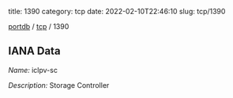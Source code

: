 title: 1390
category: tcp
date: 2022-02-10T22:46:10
slug: tcp/1390

[portdb](/) / [tcp](/category/tcp.html) / 1390


## IANA Data

_Name:_ iclpv-sc

_Description:_ Storage Controller

